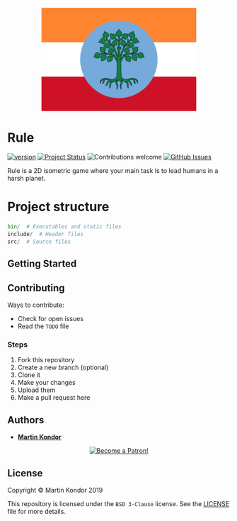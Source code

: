 <p align="center">
    <img src="bin/images/flag/flag.png" width=350>
</p>

# Rule

[![version](https://img.shields.io/badge/version-v0.1.0-red.svg)](https://github.com/MartinKondor/Rule) [![Project Status](https://img.shields.io/badge/status-active-brightgreen.svg)](https://github.com/MartinKondor/Rule) ![Contributions welcome](https://img.shields.io/badge/contributions-welcome-brightgreen.svg) [![GitHub Issues](https://img.shields.io/github/issues/Rule/MustFind.svg)](https://github.com/MartinKondor/Rule/issues)

Rule is a 2D isometric game where your main task is to lead humans in a harsh planet.

# Project structure

```py
bin/  # Executables and static files
include/  # Header files
src/  # Source files
```

## Getting Started

## Contributing

Ways to contribute:

* Check for open issues
* Read the ```TODO``` file

### Steps

1. Fork this repository
2. Create a new branch (optional)
3. Clone it
4. Make your changes
5. Upload them
6. Make a pull request here

## Authors

* **[Martin Kondor](https://github.com/MartinKondor)**

<p align="center"><a href="https://www.patreon.com/bePatron?u=17006186" data-patreon-widget-type="become-patron-button"><img width="222" class="img-responsive" alt="Become a Patron!" title="Become a Patron!" src="https://martinkondor.github.io/img/become_a_patron_button.png"></a></p>

## License

Copyright &copy; Martin Kondor 2019

This repository is licensed under the ```BSD 3-Clause``` license.
See the [LICENSE](./LICENSE) file for more details.

